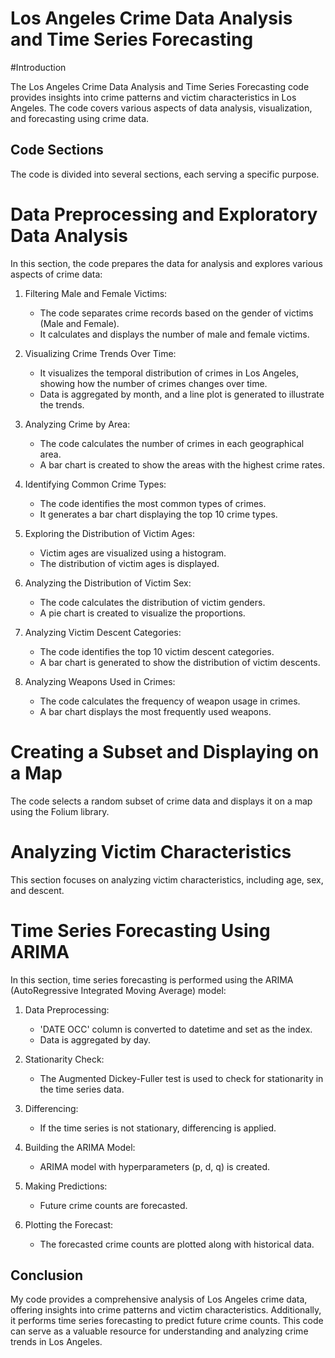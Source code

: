 # Los Angeles Crime Data Analysis and Time Series Forecasting

 #Introduction

The Los Angeles Crime Data Analysis and Time Series Forecasting code provides insights into crime patterns and victim characteristics in Los Angeles. The code covers various aspects of data analysis, visualization, and forecasting using crime data.

## Code Sections

The code is divided into several sections, each serving a specific purpose.

# Data Preprocessing and Exploratory Data Analysis

In this section, the code prepares the data for analysis and explores various aspects of crime data:

1. Filtering Male and Female Victims:
   - The code separates crime records based on the gender of victims (Male and Female).
   - It calculates and displays the number of male and female victims.

2. Visualizing Crime Trends Over Time:
   - It visualizes the temporal distribution of crimes in Los Angeles, showing how the number of crimes changes over time.
   - Data is aggregated by month, and a line plot is generated to illustrate the trends.

3. Analyzing Crime by Area:
   - The code calculates the number of crimes in each geographical area.
   - A bar chart is created to show the areas with the highest crime rates.

4. Identifying Common Crime Types:
   - The code identifies the most common types of crimes.
   - It generates a bar chart displaying the top 10 crime types.

5. Exploring the Distribution of Victim Ages:
   - Victim ages are visualized using a histogram.
   - The distribution of victim ages is displayed.

6. Analyzing the Distribution of Victim Sex:
   - The code calculates the distribution of victim genders.
   - A pie chart is created to visualize the proportions.

7. Analyzing Victim Descent Categories:
   - The code identifies the top 10 victim descent categories.
   - A bar chart is generated to show the distribution of victim descents.

8. Analyzing Weapons Used in Crimes:
   - The code calculates the frequency of weapon usage in crimes.
   - A bar chart displays the most frequently used weapons.

# Creating a Subset and Displaying on a Map

The code selects a random subset of crime data and displays it on a map using the Folium library.

# Analyzing Victim Characteristics

This section focuses on analyzing victim characteristics, including age, sex, and descent.

# Time Series Forecasting Using ARIMA

In this section, time series forecasting is performed using the ARIMA (AutoRegressive Integrated Moving Average) model:

1. Data Preprocessing:
   - 'DATE OCC' column is converted to datetime and set as the index.
   - Data is aggregated by day.

2. Stationarity Check:
   - The Augmented Dickey-Fuller test is used to check for stationarity in the time series data.

3. Differencing:
   - If the time series is not stationary, differencing is applied.

4. Building the ARIMA Model:
   - ARIMA model with hyperparameters (p, d, q) is created.

5. Making Predictions:
   - Future crime counts are forecasted.

6. Plotting the Forecast:
   - The forecasted crime counts are plotted along with historical data.

## Conclusion

My code provides a comprehensive analysis of Los Angeles crime data, offering insights into crime patterns and victim characteristics. Additionally, it performs time series forecasting to predict future crime counts. This code can serve as a valuable resource for understanding and analyzing crime trends in Los Angeles.
